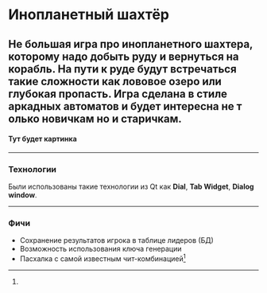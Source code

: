 # Инопланетный шахтёр
Не большая игра про инопланетного шахтера, которому надо добыть руду и вернуться 
    на корабль.
На пути к руде будут встречаться такие сложности как лововое озеро или глубокая 
    пропасть.
Игра сделана в стиле аркадных автоматов и будет интересна не т олько новичкам но
 и старичкам.
 ---
 #### Тут будет картинка
 ___
### Технологии

Были использованы такие технологии из Qt как __Dial__, __Tab Widget__, __Dialog window__.
 ___
### Фичи
* Сохранение результатов игрока в таблице лидеров (БД)
* Возможность использования ключа генерации
* Пасхалка с самой известным чит-комбинацией[^1]

[^1]: 
